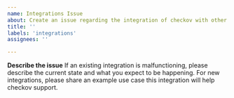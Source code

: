 ```yaml
---
name: Integrations Issue
about: Create an issue regarding the integration of checkov with other tools.
title: ''
labels: 'integrations'
assignees: ''

---
```


**Describe the issue**
If an existing integration is malfunctioning, please describe the current state and 
what you expect to be happening.
For new integrations, please share an example use case this integration will help 
checkov support.
